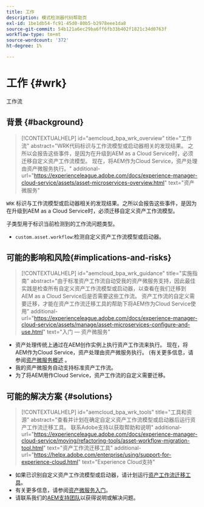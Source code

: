 ```yaml
---
title: 工作
description: 模式检测器代码帮助页
exl-id: 1be1db54-fc91-45d0-80b5-b2978eee1da8
source-git-commit: 54b121a6ec29ba6ff6fb33b402f1821c34d0763f
workflow-type: tm+mt
source-wordcount: '372'
ht-degree: 1%

---
```


# 工作 {#wrk}

工作流

## 背景 {#background}

>[!CONTEXTUALHELP]
>id="aemcloud_bpa_wrk_overview"
>title="工作流"
>abstract="WRK代码标识与工作流模型或启动器相关的发现结果。 之所以会报告这些事件，是因为在升级到AEM as a Cloud Service时，必须迁移自定义资产工作流模型。 现在，将AEM作为Cloud Service，资产处理由资产微服务执行。"
>additional-url="https://experienceleague.adobe.com/docs/experience-manager-cloud-service/assets/asset-microservices-overview.html" text="资产微服务"

`WRK` 标识与工作流模型或启动器相关的发现结果。之所以会报告这些事件，是因为在升级到AEM as a Cloud Service时，必须迁移自定义资产工作流模型。

子类型用于标识当前检测到的工作流问题类型。

* `custom.asset.workflow`:检测自定义资产工作流模型或启动器。

## 可能的影响和风险{#implications-and-risks}

>[!CONTEXTUALHELP]
>id="aemcloud_bpa_wrk_guidance"
>title="实施指南"
>abstract="由于标准资产工作流自动受我的资产微服务支持，因此最佳实践是检查所有自定义资产工作流模型或启动器，以查看在我们迁移到AEM as a Cloud Service后是否需要这些工作流。 资产工作流的自定义需要迁移，才能在资产工作流迁移工具的帮助下将AEM作为Cloud Service使用"
>additional-url="https://experienceleague.adobe.com/docs/experience-manager-cloud-service/assets/manage/asset-microservices-configure-and-use.html" text="入门 — 资产微服务"

* 资产处理传统上通过在AEM创作实例上执行资产工作流来执行。 现在，将AEM作为Cloud Service，资产处理由资产微服务执行。 (有关更多信息，请参阅[资产微服务概述](https://experienceleague.adobe.com/docs/experience-manager-cloud-service/assets/asset-microservices-overview.html) 。
* 我的资产微服务自动支持标准资产工作流。
* 为了将AEM用作Cloud Service，资产工作流的自定义需要迁移。

## 可能的解决方案 {#solutions}

>[!CONTEXTUALHELP]
>id="aemcloud_bpa_wrk_tools"
>title="工具和资源"
>abstract="查看并计划在确定自定义资产工作流模型或启动器后运行资产工作流迁移工具。 联系Adobe支持以获取帮助和说明"
>additional-url="https://experienceleague.adobe.com/docs/experience-manager-cloud-service/moving/refactoring-tools/asset-workflow-migration-tool.html" text="资产工作流迁移工具"
>additional-url="https://helpx.adobe.com/enterprise/using/support-for-experience-cloud.html" text="Experience Cloud支持"

* 如果已识别自定义资产工作流模型或启动器，请计划运行[资产工作流迁移工具](https://experienceleague.adobe.com/docs/experience-manager-cloud-service/moving/refactoring-tools/asset-workflow-migration-tool.html)。
* 有关更多信息，请参阅[资产微服务入门](https://experienceleague.adobe.com/docs/experience-manager-cloud-service/assets/manage/asset-microservices-configure-and-use.html)。
* 请联系我们的[AEM支持团队](https://helpx.adobe.com/enterprise/using/support-for-experience-cloud.html)以获得说明或解决问题。
